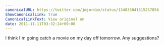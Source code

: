 ```yaml
---
canonicalURL: https://twitter.com/jmjordan/status/134835841515257856
ShowCanonicalLink: true
CanonicalLinkText: View original on
date: 2011-11-11T03:32:24+00:00
---
```

I think I'm going catch a movie on my day off tomorrow. Any suggestions?